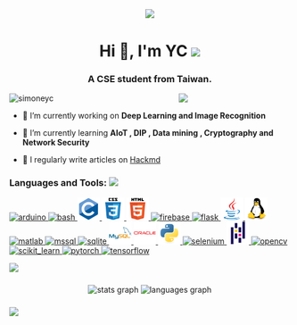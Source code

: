 <!--
**simoneyc/simoneyc** is a ✨ _special_ ✨ repository because its `README.md` (this file) appears on your GitHub profile.

Here are some ideas to get you started:

- 🔭 I’m currently working on ...
- 🌱 I’m currently learning ...
- 👯 I’m looking to collaborate on ...
- 🤔 I’m looking for help with ...
- 💬 Ask me about ...
- 📫 How to reach me: ...
- 😄 Pronouns: ...
- ⚡ Fun fact: ...
-->

<div id="header" align="center">
  <img src="https://media.giphy.com/media/v1.Y2lkPTc5MGI3NjExdGZ6dHJjZGdnM3hwYW4za21lajdiMjhueHdhaXB6NmFqMm84cWplciZlcD12MV9pbnRlcm5hbF9naWZfYnlfaWQmY3Q9cw/DKyjRV7y5AcOswAlBr/giphy.gif" width="300"/>
</div>
<h1 align="center">Hi 👋, I'm YC
<img src="https://media.giphy.com/media/v1.Y2lkPTc5MGI3NjExeDV6enk2dzZrZGxia2RpMXNyYmkyaTVveHR2MjB6Y2ZoOGM2MjRseSZlcD12MV9pbnRlcm5hbF9naWZfYnlfaWQmY3Q9cw/t6Kf2qs5fgWiAlOig5/giphy.gif" width="50"/>
</h1>

<h3 align="center">A CSE student from Taiwan.</h3>
<p align="left"> <img align="right" src="https://media.giphy.com/media/v1.Y2lkPTc5MGI3NjExMTdweXd4c2loazF2ZjkweXU1YjJ0M2I0djJ3bHl4Z3gzMXBoOW80byZlcD12MV9pbnRlcm5hbF9naWZfYnlfaWQmY3Q9cw/cL117RnDXqzQmyI5Be/giphy.gif" width="200"/><img src="https://komarev.com/ghpvc/?username=simoneyc&label=Profile%20views&color=0e75b6&style=flat" alt="simoneyc" /> </p>

- 🔭 I’m currently working on **Deep Learning and Image Recognition**

- 🌱 I’m currently learning **AIoT , DIP , Data mining , Cryptography and Network Security**

- 📝 I regularly write articles on [Hackmd](https://hackmd.io/@simoneYC)

<h3 align="left">Languages and Tools:
<img src="https://media.giphy.com/media/v1.Y2lkPTc5MGI3NjExNTIxMXRxc2dtdmZjb3Q0c2kxNHpvdWxxMTllMWc4eWk5MDM0dzhndSZlcD12MV9pbnRlcm5hbF9naWZfYnlfaWQmY3Q9cw/tOJDs3ku2dRjVyqKLn/giphy.gif" width="100"/>

</h3>
<p align="left"> 
  <a href="https://www.arduino.cc/" target="_blank" rel="noreferrer"> <img src="https://cdn.worldvectorlogo.com/logos/arduino-1.svg" alt="arduino" width="40" height="40"/> </a> 
  <a href="https://www.gnu.org/software/bash/" target="_blank" rel="noreferrer"> <img src="https://www.vectorlogo.zone/logos/gnu_bash/gnu_bash-icon.svg" alt="bash" width="40" height="40"/> </a> 
  <a href="https://www.cprogramming.com/" target="_blank" rel="noreferrer"> <img src="https://raw.githubusercontent.com/devicons/devicon/master/icons/c/c-original.svg" alt="c" width="40" height="40"/> </a> 
  <a href="https://www.w3schools.com/css/" target="_blank" rel="noreferrer"> <img src="https://raw.githubusercontent.com/devicons/devicon/master/icons/css3/css3-original-wordmark.svg" alt="css3" width="40" height="40"/> </a> 
  <a href="https://www.w3.org/html/" target="_blank" rel="noreferrer"> <img src="https://raw.githubusercontent.com/devicons/devicon/master/icons/html5/html5-original-wordmark.svg" alt="html5" width="40" height="40"/> </a> 
  <a href="https://firebase.google.com/" target="_blank" rel="noreferrer"> <img src="https://www.vectorlogo.zone/logos/firebase/firebase-icon.svg" alt="firebase" width="40" height="40"/> </a> 
  <a href="https://flask.palletsprojects.com/" target="_blank" rel="noreferrer"> <img src="https://www.vectorlogo.zone/logos/pocoo_flask/pocoo_flask-icon.svg" alt="flask" width="40" height="40"/> </a> 
  <a href="https://www.java.com" target="_blank" rel="noreferrer"> <img src="https://raw.githubusercontent.com/devicons/devicon/master/icons/java/java-original.svg" alt="java" width="40" height="40"/> </a> 
  <a href="https://www.linux.org/" target="_blank" rel="noreferrer"> <img src="https://raw.githubusercontent.com/devicons/devicon/master/icons/linux/linux-original.svg" alt="linux" width="40" height="40"/> </a> 
  <a href="https://www.mathworks.com/" target="_blank" rel="noreferrer"> <img src="https://upload.wikimedia.org/wikipedia/commons/2/21/Matlab_Logo.png" alt="matlab" width="40" height="40"/> </a> 
  <a href="https://www.microsoft.com/en-us/sql-server" target="_blank" rel="noreferrer"> <img src="https://www.svgrepo.com/show/303229/microsoft-sql-server-logo.svg" alt="mssql" width="40" height="40"/> </a> 
  <a href="https://www.sqlite.org/" target="_blank" rel="noreferrer"> <img src="https://www.vectorlogo.zone/logos/sqlite/sqlite-icon.svg" alt="sqlite" width="40" height="40"/> </a>
  <a href="https://www.mysql.com/" target="_blank" rel="noreferrer"> <img src="https://raw.githubusercontent.com/devicons/devicon/master/icons/mysql/mysql-original-wordmark.svg" alt="mysql" width="40" height="40"/> </a> 
  <a href="https://www.oracle.com/" target="_blank" rel="noreferrer"> <img src="https://raw.githubusercontent.com/devicons/devicon/master/icons/oracle/oracle-original.svg" alt="oracle" width="40" height="40"/> </a> 
  <a href="https://www.python.org" target="_blank" rel="noreferrer"> <img src="https://raw.githubusercontent.com/devicons/devicon/master/icons/python/python-original.svg" alt="python" width="40" height="40"/> </a> 
  <a href="https://www.selenium.dev" target="_blank" rel="noreferrer"> <img src="https://raw.githubusercontent.com/detain/svg-logos/780f25886640cef088af994181646db2f6b1a3f8/svg/selenium-logo.svg" alt="selenium" width="40" height="40"/> </a> 
  <a href="https://pandas.pydata.org/" target="_blank" rel="noreferrer"> <img src="https://raw.githubusercontent.com/devicons/devicon/2ae2a900d2f041da66e950e4d48052658d850630/icons/pandas/pandas-original.svg" alt="pandas" width="40" height="40"/> </a> 
  <a href="https://opencv.org/" target="_blank" rel="noreferrer"> <img src="https://www.vectorlogo.zone/logos/opencv/opencv-icon.svg" alt="opencv" width="40" height="40"/> </a> 
  <a href="https://scikit-learn.org/" target="_blank" rel="noreferrer"> <img src="https://upload.wikimedia.org/wikipedia/commons/0/05/Scikit_learn_logo_small.svg" alt="scikit_learn" width="40" height="40"/> </a> 
  <a href="https://pytorch.org/" target="_blank" rel="noreferrer"> <img src="https://www.vectorlogo.zone/logos/pytorch/pytorch-icon.svg" alt="pytorch" width="40" height="40"/> </a> 
  <a href="https://www.tensorflow.org" target="_blank" rel="noreferrer"> <img src="https://www.vectorlogo.zone/logos/tensorflow/tensorflow-icon.svg" alt="tensorflow" width="40" height="40"/> </a></p>

<div align="center" style="display: flex;">
  <img src="https://media.giphy.com/media/v1.Y2lkPTc5MGI3NjExbHBvYXM4ZXZjejdrcHVncXNjczRrbGphbmtuMnYxNWx4dHhjMzVmbyZlcD12MV9pbnRlcm5hbF9naWZfYnlfaWQmY3Q9cw/Y4hGOHtho9VS6jI89U/giphy.gif" width="300"/>
  
  
</div> 

<!--
<img align="right" src="https://media.giphy.com/media/v1.Y2lkPTc5MGI3NjExMTdweXd4c2loazF2ZjkweXU1YjJ0M2I0djJ3bHl4Z3gzMXBoOW80byZlcD12MV9pbnRlcm5hbF9naWZfYnlfaWQmY3Q9cw/cL117RnDXqzQmyI5Be/giphy.gif" width="200"/>

<div id="header" align="left">
  <img src="gif/8879cc37ec2942ebae114356c84f2ab7.jpg.75d2621885d0da94428b11f5a1c9ac31.jpg" width="500"/>
</div>
<div id="header" align="right">
  <img src="https://media.giphy.com/media/v1.Y2lkPTc5MGI3NjExbHBvYXM4ZXZjejdrcHVncXNjczRrbGphbmtuMnYxNWx4dHhjMzVmbyZlcD12MV9pbnRlcm5hbF9naWZfYnlfaWQmY3Q9cw/Y4hGOHtho9VS6jI89U/giphy.gif" width="500"/>
</div>
-->
<!--
<p>&nbsp;<img align="center" src="https://github-readme-stats.vercel.app/api?username=simoneyc&show_icons=true&theme=highcontrast&title_color=ffffff&text_color=ffffff&locale=en" alt="simoneyc" /></p>
-->
###

<div align="center">
  <img src="https://github-readme-stats.vercel.app/api?username=simoneyc&hide_title=false&hide_rank=false&show_icons=true&include_all_commits=true&count_private=true&disable_animations=false&theme=noctis_minimus&locale=en&hide_border=true&order=1" height="150" alt="stats graph"  />
  <img src="https://github-readme-stats.vercel.app/api/top-langs?username=simoneyc&locale=en&hide_title=false&layout=compact&card_width=320&langs_count=5&theme=noctis_minimus&hide_border=true&order=2" height="150" alt="languages graph"  />
</div>

###

<div id="header" align="left">
  <img src="https://media.giphy.com/media/HTCtdDyPCHXGmHSo6x/giphy.gif" width="150"/>
</div>
